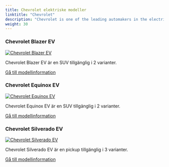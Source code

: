 ```yaml
---
title: Chevrolet elektriske modeller
linktitle: "Chevrolet"
description: "Chevrolet is one of the leading automakers in the electric vehicle (EV) market, with a vision to create a world with zero crashes, zero emissions, and zero congestion. The company is committed to providing EVs for everyone, from compact cars to full-size trucks, with a range of models that suit different needs and preferences."
weight: 30
---
```

<!-- markdownlint-disable MD033 -->
<!-- markdownlint-disable MD010 -->


<div class="container p-3 mb-4 bg-body-tertiary rounded border">
<h3> Chevrolet Blazer EV</h3>
	<div class="row">
		<div class="col col-12 col-md-6">
			<a href="blazer_ev"><img src="https://media.evkx.net/multimedia/models/chevrolet/blazer_ev/blazer_ev_ss/main_1_st.jpg" class="img-fluid" alt="Chevrolet Blazer EV" ></a>
		</div>
		<div class="col col-12 col-md-6">
<p>
Chevrolet Blazer EV är en SUV tillgänglig i 2 varianter.
</p>
	<a href="blazer_ev/" class="btn btn-outline-primary" role="button">Gå till modellinformation</a>
		</div>
	</div>
</div>
<div class="container p-3 mb-4 bg-body-tertiary rounded border">
<h3> Chevrolet Equinox EV</h3>
	<div class="row">
		<div class="col col-12 col-md-6">
			<a href="equinox_ev"><img src="https://media.evkx.net/multimedia/models/chevrolet/equinox_ev/equinox_ev_fwd/main_1_st.jpg" class="img-fluid" alt="Chevrolet Equinox EV" ></a>
		</div>
		<div class="col col-12 col-md-6">
<p>
Chevrolet Equinox EV är en SUV tillgänglig i 2 varianter.
</p>
	<a href="equinox_ev/" class="btn btn-outline-primary" role="button">Gå till modellinformation</a>
		</div>
	</div>
</div>
<div class="container p-3 mb-4 bg-body-tertiary rounded border">
<h3> Chevrolet Silverado EV</h3>
	<div class="row">
		<div class="col col-12 col-md-6">
			<a href="silverado_ev"><img src="https://media.evkx.net/multimedia/models/chevrolet/silverado_ev/silverado_ev_4wt/main_1_st.jpg" class="img-fluid" alt="Chevrolet Silverado EV" ></a>
		</div>
		<div class="col col-12 col-md-6">
<p>
Chevrolet Silverado EV är en pickup tillgänglig i 3 varianter.
</p>
	<a href="silverado_ev/" class="btn btn-outline-primary" role="button">Gå till modellinformation</a>
		</div>
	</div>
</div>
